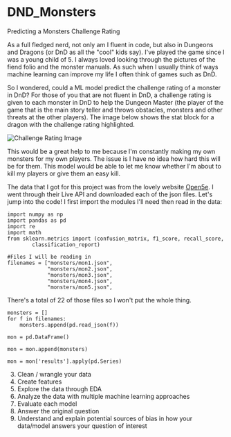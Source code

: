 # DND_Monsters
Predicting a Monsters Challenge Rating

As a full fledged nerd, not only am I fluent in code, but also in Dungeons and 
Dragons (or DnD as all the "cool" kids say). I've played the game since I was
a young child of 5. I always loved looking through the pictures of the fiend 
folio and the monster manuals. As such when I usually think of ways machine 
learning can improve my life I often think of games such as DnD.

So I wondered, could a ML model predict the challenge rating of a monster in 
DnD? For those of you that are not fluent in DnD, a challenge rating is given
to each monster in DnD to help the Dungeon Master (the player of the game that 
is the main story teller and throws obstacles, monsters and other threats at the
other players). The image below shows the stat block for a dragon with the
challenge rating highlighted.

![Challenge Rating Image](https://4.bp.blogspot.com/-RS6NaXZPb6A/V5vQO-IFt9I/AAAAAAAAIZI/3JqykSpr1k4oBkfYMpmoQs0Vq3mLaNSxwCLcB/s1600/challengerating.jpg)

This would be a great help to me because I'm constantly making my own monsters 
for my own players. The issue is I have no idea how hard this will be for them.
This model would be able to let me know whether I'm about to kill my players or
give them an easy kill.

The data that I got for this project was from the lovely website [Open5e](https://open5e.com/).
I went through their Live API and downloaded each of the json files. Let's jump
into the code! I first import the modules I'll need then read in the data:

```(python)
import numpy as np
import pandas as pd
import re
import math
from sklearn.metrics import (confusion_matrix, f1_score, recall_score,
        classification_report)

#Files I will be reading in
filenames = ["monsters/mon1.json",
             "monsters/mon2.json",
             "monsters/mon3.json",
             "monsters/mon4.json",
             "monsters/mon5.json",
```

There's a total of 22 of those files so I won't put the whole thing.

```(python)
monsters = []
for f in filenames:
    monsters.append(pd.read_json(f))

mon = pd.DataFrame()

mon = mon.append(monsters)

mon = mon['results'].apply(pd.Series)
```

3. Clean / wrangle your data
4. Create features
5. Explore the data through EDA
6. Analyze the data with multiple machine learning approaches
7. Evaluate each model
8. Answer the original question
9. Understand and explain potential sources of bias in how your data/model
   answers your question of interest
